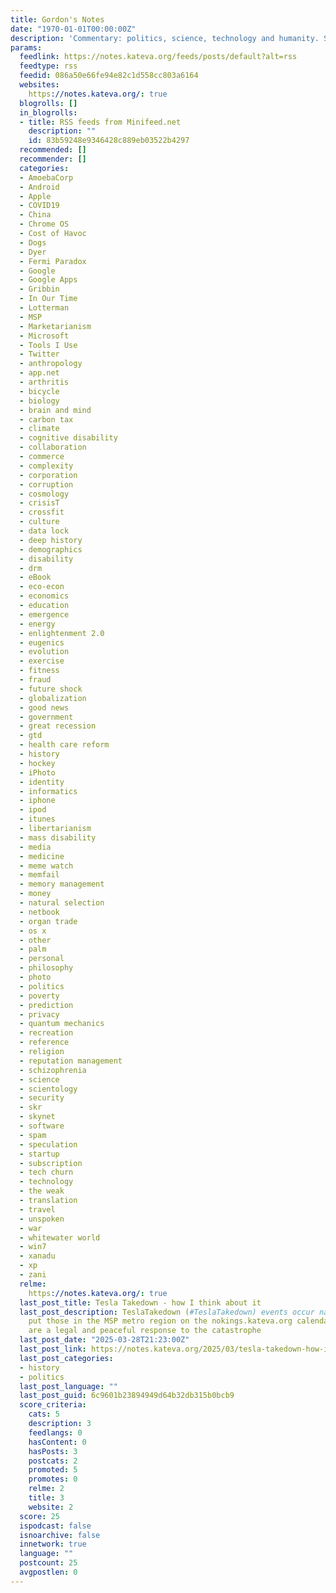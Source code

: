```yaml
---
title: Gordon's Notes
date: "1970-01-01T00:00:00Z"
description: 'Commentary: politics, science, technology and humanity. Secular humanist.'
params:
  feedlink: https://notes.kateva.org/feeds/posts/default?alt=rss
  feedtype: rss
  feedid: 086a50e66fe94e82c1d558cc803a6164
  websites:
    https://notes.kateva.org/: true
  blogrolls: []
  in_blogrolls:
  - title: RSS feeds from Minifeed.net
    description: ""
    id: 83b59248e9346428c889eb03522b4297
  recommended: []
  recommender: []
  categories:
  - AmoebaCorp
  - Android
  - Apple
  - COVID19
  - China
  - Chrome OS
  - Cost of Havoc
  - Dogs
  - Dyer
  - Fermi Paradox
  - Google
  - Google Apps
  - Gribbin
  - In Our Time
  - Lotterman
  - MSP
  - Marketarianism
  - Microsoft
  - Tools I Use
  - Twitter
  - anthropology
  - app.net
  - arthritis
  - bicycle
  - biology
  - brain and mind
  - carbon tax
  - climate
  - cognitive disability
  - collaboration
  - commerce
  - complexity
  - corporation
  - corruption
  - cosmology
  - crisisT
  - crossfit
  - culture
  - data lock
  - deep history
  - demographics
  - disability
  - drm
  - eBook
  - eco-econ
  - economics
  - education
  - emergence
  - energy
  - enlightenment 2.0
  - eugenics
  - evolution
  - exercise
  - fitness
  - fraud
  - future shock
  - globalization
  - good news
  - government
  - great recession
  - gtd
  - health care reform
  - history
  - hockey
  - iPhoto
  - identity
  - informatics
  - iphone
  - ipod
  - itunes
  - libertarianism
  - mass disability
  - media
  - medicine
  - meme watch
  - memfail
  - memory management
  - money
  - natural selection
  - netbook
  - organ trade
  - os x
  - other
  - palm
  - personal
  - philosophy
  - photo
  - politics
  - poverty
  - prediction
  - privacy
  - quantum mechanics
  - recreation
  - reference
  - religion
  - reputation management
  - schizophrenia
  - science
  - scientology
  - security
  - skr
  - skynet
  - software
  - spam
  - speculation
  - startup
  - subscription
  - tech churn
  - technology
  - the weak
  - translation
  - travel
  - unspoken
  - war
  - whitewater world
  - win7
  - xanadu
  - xp
  - zani
  relme:
    https://notes.kateva.org/: true
  last_post_title: Tesla Takedown - how I think about it
  last_post_description: TeslaTakedown (#TeslaTakedown) events occur nationwide. I
    put those in the MSP metro region on the nokings.kateva.org calendar.The TeslaTakedowns
    are a legal and peaceful response to the catastrophe
  last_post_date: "2025-03-28T21:23:00Z"
  last_post_link: https://notes.kateva.org/2025/03/tesla-takedown-how-i-think-about-it.html
  last_post_categories:
  - history
  - politics
  last_post_language: ""
  last_post_guid: 6c9601b23894949d64b32db315b0bcb9
  score_criteria:
    cats: 5
    description: 3
    feedlangs: 0
    hasContent: 0
    hasPosts: 3
    postcats: 2
    promoted: 5
    promotes: 0
    relme: 2
    title: 3
    website: 2
  score: 25
  ispodcast: false
  isnoarchive: false
  innetwork: true
  language: ""
  postcount: 25
  avgpostlen: 0
---
```

